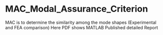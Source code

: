 # MAC_Modal_Assurance_Criterion
MAC is to determine the similarity among the mode shapes (Experimental and FEA comparison)
Here PDF shows MATLAB Published detailed Report
